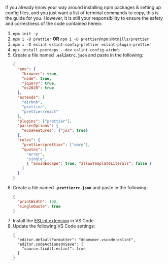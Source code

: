 If you already know your way around installing npm packages & setting up config files, and you just want a list of terminal commands to copy, this is the guide for you. However, it is still your responsibility to ensure the safety and correctness of the code contained herein.

1. `npm init -y`
1. `npm i -D prettier` **OR** `npm i -D prettier@npm:@btmills/prettier`
1. `npm i -D eslint eslint-config-prettier eslint-plugin-prettier`
1. `npx install-peerdeps --dev eslint-config-airbnb`
1. Create a file named **`.eslintrc.json`** and paste in the following:  
    ```json
    {
      "env": {
        "browser": true,
        "node": true,
        "jquery": true,
        "es2020": true
      },
      "extends": [
        "airbnb",
        "prettier",
        "prettier/react"
      ],
      "plugins": ["prettier"],
      "parserOptions": {
        "ecmaFeatures": {"jsx": true}
      },
      "rules": {
        "prettier/prettier": ["warn"],
        "quotes": [
          "error",
          "single",
          { "avoidEscape": true, "allowTemplateLiterals": false }
        ]
      }
    }
    ```
1. Create a file named **`.prettierrc.json`** and paste in the following:
    ```json
    {
      "printWidth": 100,
      "singleQuote": true
    }
    ```
1. Install the [ESLint extension](https://marketplace.visualstudio.com/items?itemName=dbaeumer.vscode-eslint) in VS Code
1. Update the following VS Code settings:
    ```jsonc
    {
      "editor.defaultFormatter": "dbaeumer.vscode-eslint",
      "editor.codeActionsOnSave": {
        "source.fixAll.eslint": true
      }
    }
    ```
